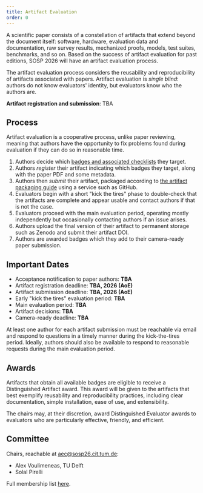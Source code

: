 ```yaml
---
title: Artifact Evaluation
order: 0
---
```


A scientific paper consists of a constellation of artifacts that extend beyond the document itself:
software, hardware, evaluation data and documentation, raw survey results, mechanized proofs, models, test suites, benchmarks, and so on.
Based on the success of artifact evaluation for past editions, SOSP 2026 will have an artifact evaluation process.

The artifact evaluation process considers the reusability and reproducibility of artifacts associated with papers.
Artifact evaluation is _single blind_: authors do not know evaluators' identity, but evaluators know who the authors are.

<!-- **Call for evaluators**: Apply [here](./aec-call) to join the artifact evaluation committee! -->

**Artifact registration and submission**: TBA


## Process

Artifact evaluation is a cooperative process, unlike paper reviewing, meaning that authors have the opportunity to fix problems found during evaluation if they can do so in reasonable time.

1. Authors decide which [badges and associated checklists](./badges) they target.
2. Authors _register_ their artifact indicating which badges they target, along with the paper PDF and some metadata.
3. Authors then _submit_ their artifact, packaged according to [the artifact packaging guide](/packaging-guide) using a service such as GitHub.
4. Evaluators begin with a short "kick the tires" phase to double-check that the artifacts are complete and appear usable and contact authors if that is not the case.
5. Evaluators proceed with the main evaluation period, operating mostly independently but occasionally contacting authors if an issue arises.
6. Authors upload the final version of their artifact to permanent storage such as Zenodo and submit their artifact DOI.
7. Authors are awarded badges which they add to their camera-ready paper submission.


## Important Dates

- Acceptance notification to paper authors: **TBA**
- Artifact registration deadline: **TBA, 2026 (AoE)**
- Artifact submission deadline: **TBA, 2026 (AoE)**
- Early "kick the tires" evaluation period: **TBA**
- Main evaluation period: **TBA**
- Artifact decisions: **TBA**
- Camera-ready deadline: **TBA**

At least one author for each artifact submission must be reachable via email and respond to questions in a timely manner during the kick-the-tires period.
Ideally, authors should also be available to respond to reasonable requests during the main evaluation period.


## Awards

Artifacts that obtain all available badges are eligible to receive a Distinguished Artifact award.
This award will be given to the artifacts that best exemplify reusability and reproducibility practices, including clear documentation, simple installation, ease of use, and extensibility.

The chairs may, at their discretion, award Distinguished Evaluator awards to evaluators who are particularly effective, friendly, and efficient.


## Committee

Chairs, reachable at [aec@sosp26.cit.tum.de](aec@sosp26.cit.tum.de):
- Alex Voulimeneas, TU Delft
- Solal Pirelli

Full membership list [here](./committee).
